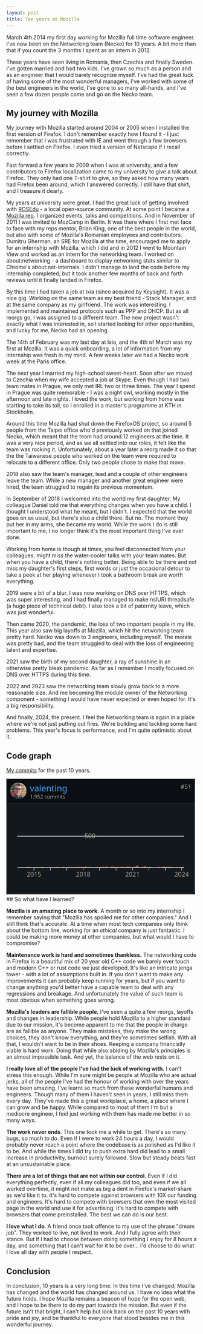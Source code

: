 ```yaml
---
layout: post
title: Ten years at Mozilla
---
```

March 4th 2014 my first day working for Mozilla full time software engineer. I've now been on the Networking team (Necko) for 10 years. A bit more than that if you count the 3 months I spent as an intern in 2012.

These years have seen living in Romania, then Czechia and finally Sweden. I've gotten married and had two kids. I've grown so much as a person and as an engineer that I would barely recognize myself. I've had the great luck of having some of the most wonderful managers, I've worked with some of the best engineers in the world, I've gone to so many all-hands, and I've seen a few dozen people come and go on the Necko team.

## My journey with Mozilla

My journey with Mozilla started around 2004 or 2005 when I installed the first version of Firefox. I don't remember exactly how I found it - I just remember that I was frustrated with IE and went through a few browsers before I settled on Firefox. I even tried a version of Netscape if I recall correctly.

Fast forward a few years to 2009 when I was at university, and a few contributors to Firefox localization came to my university to give a talk about Firefox. They only had one T-shirt to give, so they asked how many years had Firefox been around, which I answered correctly. I still have that shirt, and I treasure it dearly.

My years at university were great. I had the great luck of getting involved with [ROSEdu](https://www.rosedu.org/en/) - a local open-source community. At some point I became a [Mozilla rep](https://mozilla.github.io/reps-archive/u/valentin_gosu/index.html). I organized events, talks and competitions. And in November of 2011 I was invited to MozCamp in Berlin. It was there where I first met face to face with my reps mentor, Brian King, one of the best people in the world, but also with some of Mozilla's Romanian employees and contributors. Dumitru Gherman, an SRE for Mozilla at the time, encouraged me to apply for an internship with Mozilla, which I did and in 2012 I went to Mountain View  and worked as an intern for the networking team. I worked on about:networking - a dashboard to display networking stats similar to Chrome's about:net-internals. I didn't manage to land the code before my internship completed, but it took another few months of back and forth reviews until it finally landed in Firefox.

By this time I had taken a job at Ixia (since acquired by Keysight). It was a nice gig. Working on the same team as my best friend - Stack Manager, and at the same company as my girlfriend. The work was interesting. I implemented and maintained protocols such as PPP and DHCP. But as all reorgs go, I was assigned to a different team. The new project wasn't exactly what I was interested in, so I started looking for other opportunities, and lucky for me, Necko had an opening.

The 14th of February was my last day at Ixia, and the 4th of March was my first at Mozilla. It was a quick onboarding, a lot of information from my internship was fresh in my mind. A few weeks later we had a Necko work week at the Paris office.

The next year I married my high-school sweet-heart. Soon after we moved to Czechia when my wife accepted a job at Skype. Even though I had two team mates in Prague, we only met IRL two or three times. The year I spend in Prague was quite memorable - I was a night owl, working mostly in the afternoon and late nights. I loved the work, but working from home was starting to take its toll, so I enrolled in a master's programme at KTH in Stockholm.

Around this time Mozilla had shut down the FirefoxOS project, so around 5 people from the Taipei office who'd previously worked on that joined Necko, which meant that the team had around 12 engineers at the time. It was a very nice period, and as we all settled into our roles, it felt like the team was rocking it. Unfortunately, about a year later a reorg made it so that the the Taiwanese people who worked on the team were required to relocate to a different office. Only two people chose to make that move.

2018 also saw the team's manager, lead and a couple of other engineers leave the team. While a new manager and another great engineer were hired, the team struggled to regain its previous momentum.

In September of 2018 I welcomed into the world my first daughter. My colleague Daniel told me that everything changes when you have a child. I thought I understood what he meant, but I didn't. I expected that the world goes on as usual, but there's also a child there. But no. The moment they put her in my arms, she became my world. While the work I do is still important to me, I no longer think it's the most important thing I've ever done.

Working from home is though at times, you feel disconnected from your colleagues, might miss the water-cooler talks with your team mates. But when you have a child, there's nothing better. Being able to be there and not miss my daughter's first steps, first words or just the occasional detour to take a peek at her playing whenever I took a bathroom break are worth everything.

2019 were a bit of a blur. I was now working on DNS over HTTPS, which was super interesting, and I had finally managed to make nsIURI threadsafe (a huge piece of technical debt). I also took a bit of paternity leave, which was just wonderful.

Then came 2020, the pandemic, the loss of two important people in my life. This year also saw big layoffs at Mozilla, which hit the networking team pretty hard. Necko was down to 3 engineers, including myself. The morale was pretty bad, and the team struggled to deal with the loss of engineering talent and expertise.

2021 saw the birth of my second daughter, a ray of sunshine in an otherwise pretty bleak pandemic. As far as I remember I mostly focused on DNS over HTTPS during this time.

2022 and 2023 saw the networking team slowly grow back to a more reasonable size. And me becoming the module owner of the Networking component - something I would have never expected or even hoped for. It's a big responsibility.

And finally, 2024, the present. I feel the Networking team is again in a place where we're not just putting out fires. We're building and tackling some hard problems. This year's focus is performance, and I'm quite optimistic about it.

## Code graph

[My commits](https://github.com/mozilla/gecko-dev/graphs/contributors?from=2014-01-01&to=2024-03-01&type=c) for the past 10 years.

<img src="/images/code-graph-moz-10years.png">
## So what have I learned?

**Mozilla is an amazing place to work.** A month or so into my internship I remember saying that "Mozilla has spoiled me for other companies." And I still think that's accurate. At a time when most tech companies only think about the bottom line, working for an *ethical* company is just fantastic. I could be making more money at other companies, but what would I have to compromise?

**Maintenance work is hard and sometimes thankless.** The networking code in Firefox is a beautiful mix of 20 year old C++ code we barely ever touch and modern C++ or rust code we just developed. It's like an intricate jenga tower - with a lot of assumptions built in. If you don't want to make any improvements it can probably keep running for years, but if you want to change anything you'd better have a capable team to deal with any regressions and breakage. And unfortunately the value of such team is most obvious when something goes wrong.

**Mozilla's leaders are fallible people.** I've seen a quite a few reorgs, layoffs and changes in leadership. While people hold Mozilla to a higher standard due to our mission, it's become apparent to me that the people in charge are as fallible as anyone. They make mistakes, they make the wrong choices, they don't know everything, and they're sometimes selfish. With all that, I wouldn't want to be in their shoes. Keeping a company financially viable is hard work. Doing that while also abiding by Mozilla's principles is an almost impossible task. And yet, the balance of the web rests on it.

**I really love all of the people I've had the luck of working with.** I can't stress this enough. While I'm sure might be people at Mozilla who are actual jerks, all of the people I've had the honour of working with over the years have been amazing. I've learnt so much from these wonderful humans and engineers. Though many of them I haven't seen in years, I still miss them every day. They've made this a great workplace, a home, a place where I can grow and be happy. While compared to most of them I'm but a mediocre engineer, I feel just working with them has made me better in so many ways.

**The work never ends**. This one took me a while to get. There's so many bugs, so much to do. Even if I were to work 24 hours a day, I would probably never reach a point where the codebase is as polished as I'd like it to be. And while the times I did try to push extra hard did lead to a small increase in productivity, burnout surely followed. Slow but steady beats fast at an unsustainable place.

**There are a lot of things that are not within our control.** Even if I did everything perfectly, even if all my colleagues did too, and even if we all worked overtime, it might not make as big a dent in Firefox's market-share as we'd like it to. It's hard to compete against browsers with 10X our funding and engineers. It's hard to compete with browsers that own the most visited page in the world and use it for advertising. It's hard to compete with browsers that come preinstalled. The best we can do is our best.

**I love what I do**. A friend once took offence to my use of the phrase "dream job". They worked to live, not lived to work. And I fully agree with their stance. But if I had to choose between doing something I enjoy for 8 hours a day, and something that I can't wait for it to be over... I'd choose to do what I love all day with people I respect.

## Conclusion

In conclusion, 10 years is a very long time. In this time I've changed, Mozilla has changed and the world has changed around us. I have no idea what the future holds. I hope Mozilla remains a beacon of hope for the open web, and I hope to be there to do my part towards the mission. But even if the future isn't that bright, I can't help but look back on the past 10 years with pride and joy, and be thankful to everyone that stood besides me in this wonderful journey.
